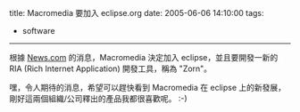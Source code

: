 title: Macromedia 要加入 eclipse.org
date: 2005-06-06 14:10:00
tags: 
- software
---

根據 [News.com](http://news.com.com/Macromedia+aligns+with+Eclipse/2100-1032_3-5730781.html?part=rss&tag=5730781&subj=news) 的消息，Macromedia 決定加入 eclipse，並且要開發一新的 RIA (Rich Internet Application) 開發工具，稱為 "Zorn"。

嘿，令人期待的消息，希望可以趕快看到 Macromedia 在 eclipse 上的新發展，剛好這兩個組織/公司釋出的產品我都很喜歡呢。 :-)